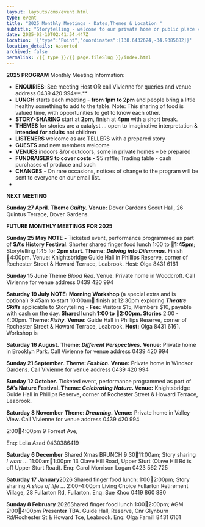 ```yaml
---
layout: layouts/cms/event.html
type: event
title: "2025 Monthly Meetings - Dates,Themes & Location "
subtitle: "Storytelling - welcome to our private home or public place venues! "
date: 2025-02-10T02:41:54.447Z
location: '{"type":"Point","coordinates":[138.6432624,-34.9385682]}'
location_details: Assorted
archived: false
permalink: /{{ type }}/{{ page.fileSlug }}/index.html
---
```

**2025 PROGRAM** 
Monthly Meeting Information:

* **ENQUIRIES**: See meeting Host OR call Vivienne for queries and venue address 0439 420 994**.** 
* **LUNCH** starts each meeting -  **from 1pm to 2pm** and people bring a little healthy something to add to the table. Note: This sharing of food is valued time, with opportunities to get to know each other.
* **STORY-SHARING** start at **2pm,** finish at **4pm** with a short break. 
* **THEMES** for stories are a catalyst ... open to imaginative interpretation & **intended for adults** not children
* **LISTENERS** welcome as are TELLERS with a prepared story
* **GUESTS** and new members welcome
* **VENUES** indoors &/or outdoors, some in private homes – be prepared
* **FUNDRAISERS to cover costs -** $5 raffle; Trading table - cash purchases of produce and such 
* **CHANGES** - On rare occasions, notices of change to the program will be sent to everyone on our email list.  
*

**NEXT MEETING** 

**Sunday 27 April**. **Theme *Guilty.*** **Venue:** Dover Gardens Scout Hall, 26 Quintus Terrace, Dover Gardens. 

**FUTURE MONTHLY MEETINGS FOR 2025**

**Sunday 25 May** **NOTE -** Ticketed event, performance programmed as part of **SA’s History Festiva**l. Shorter shared finger food lunch 1:00 to **1:45pm**; Storytelling 1:45 for **2pm start**. **Theme:** ***Delving into Dilemmas***. Finish 4:00pm.  Venue: Knightsbridge Guide Hall in Phillips Reserve, corner of Rochester Street & Howard Terrace, Leabrook.   Host: Olga 8431 6161

**Sunday 15 June** Theme *Blood Red*. Venue: Private home in Woodcroft. Call Vivienne for venue address 0439 420 994

**Saturday 19 July** **NOTE:** **Morning** **Workshop** (a special extra and is optional) 9.45am to start 10:00am finish at 12:30pm exploring ***Theatre Skills*** applicable to Storytelling - **Fee:** Visitors $15, Members $10, payable with cash on the day. **Shared lunch 1:00 to 2:00pm. Stories**  2:00 - 4:00pm. **Theme: *Fishy***. **Venue:** Guide Hall in Phillips Reserve, corner of Rochester Street & Howard Terrace, Leabrook. **Host:** Olga 8431 6161.  Workshop is 

**Saturday 16 August.** **Theme: *Different Perspectives.* Venue:** Private home in Brooklyn Park. Call Vivienne for venue address 0439 420 994

**Sunday 21 September**. **Theme: *Fashion.*  Venue:** Private home in Windsor Gardens. Call Vivienne for venue address 0439 420 994

**Sunday** **12 October.**  Ticketed event, performance programmed as part of **SA’s Nature Festival. Theme: *Celebrating Nature*.  Venue:** Knightsbridge Guide Hall in Phillips Reserve, corner of Rochester Street & Howard Terrace, Leabrook. 

**Saturday 8 November** **Theme: *Dreaming.*  Venue:** Private home in Valley View. Call Vivienne for venue address 0439 420 994

[](<>)2:004:00pm 9 Forrest Ave, 

Enq: Leila Azad 0430386419

**Saturday 6 December** Shared Xmas BRUNCH 9:3011:00am; Story sharing *I want* … 11:00am1:00pm 13 Olave Hill Road, Upper Sturt (Olave Hill Rd is off Upper Sturt Road). Enq: Carol Morrison Logan 0423 562 725

**Saturday 17 January**2026 Shared finger food lunch: 1:002:00pm; Story sharing *A slice of life …* 2:00-4:00pm Living Choice Fullarton Retirement Village, 28 Fullarton Rd, Fullarton. Enq: Sue Khoo 0419 860 880

**Sunday 8 February** 2026Shared finger food lunch 1:002:00pm; AGM 2:004:00pm Presente**r** TBA. Guide Hall, Reserve, Cnr Glynburn Rd/Rochester St & Howard Tce, Leabrook. Enq: Olga Farnill 8431 6161